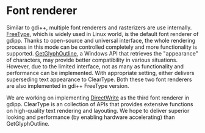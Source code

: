 # Font renderer #

Similar to gdi++, multiple font renderers and rasterizers are use internally. [FreeType](http://freetype.sourceforge.net/), which is widely used in Linux world, is the default font renderer of gdipp. Thanks to open-source and universal interface, the whole rendering process in this mode can be controlled completely and more functionality is supported. [GetGlyphOutline](http://msdn.microsoft.com/en-us/library/dd144891%28VS.85%29.aspx), a Windows API that retrieves the "appearance" of characters, may provide better compatibility in various situations. However, due to the limited interface, not as many as functionality and performance can be implemented. With appropriate setting, either delivers superseding text appearance to ClearType. Both these two font renderers are also implemented in gdi++ FreeType version.

We are working on implementing [DirectWrite](http://msdn.microsoft.com/en-us/library/dd368038%28VS.85%29.aspx) as the third font renderer in gdipp. ClearType is an collection of APIs that provides extensive functions on high-quality text rendering and layouting. We hope to deliver superior looking and performance (by enabling hardware accelerating) than GetGlyphOutline.